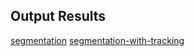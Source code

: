## Output Results
[segmentation](https://drive.google.com/file/d/1Pj1W0bfwNG6GKWKxz618FnqVZalMBIkp/view?usp=sharing)
[segmentation-with-tracking](https://drive.google.com/file/d/1ZWma6MSrNwDJAr5Fwy5tn0c63URubXyQ/view?usp=sharing)
